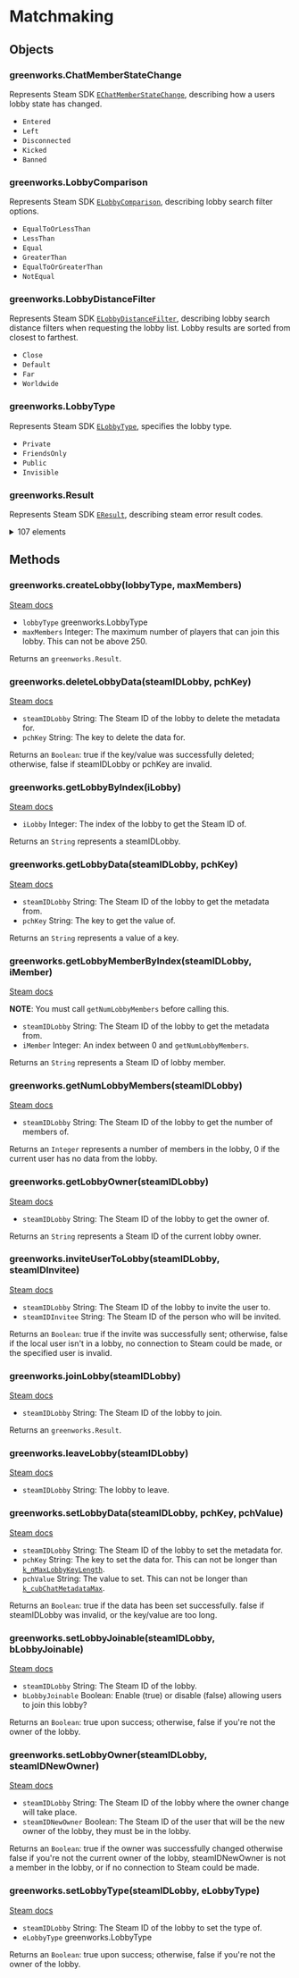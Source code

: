 # Matchmaking

## Objects

### greenworks.ChatMemberStateChange

Represents Steam SDK [`EChatMemberStateChange`](https://partner.steamgames.com/doc/api/ISteamMatchmaking#EChatMemberStateChange), describing how a users lobby state has changed.

* `Entered`
* `Left`
* `Disconnected`
* `Kicked`
* `Banned`

### greenworks.LobbyComparison

Represents Steam SDK [`ELobbyComparison`](https://partner.steamgames.com/doc/api/ISteamMatchmaking#ELobbyComparison), describing lobby search filter options.

* `EqualToOrLessThan`
* `LessThan`
* `Equal`
* `GreaterThan`
* `EqualToOrGreaterThan`
* `NotEqual`

### greenworks.LobbyDistanceFilter

Represents Steam SDK [`ELobbyDistanceFilter`](https://partner.steamgames.com/doc/api/ISteamMatchmaking#ELobbyDistanceFilter), describing lobby search distance filters when requesting the lobby list. Lobby results are sorted from closest to farthest.

* `Close`
* `Default`
* `Far`
* `Worldwide`

### greenworks.LobbyType

Represents Steam SDK [`ELobbyType`](https://partner.steamgames.com/doc/api/ISteamMatchmaking#ELobbyType), specifies the lobby type.

* `Private`
* `FriendsOnly`
* `Public`
* `Invisible`


### greenworks.Result

Represents Steam SDK [`EResult`](https://partner.steamgames.com/doc/api/steam_api#EResult), describing steam error result codes.

<details>

<summary>107 elements</summary>

* `OK`
* `Fail`
* `NoConnection`
* `InvalidPassword`
* `LoggedInElsewhere`
* `InvalidProtocolVer`
* `InvalidParam`
* `FileNotFound`
* `Busy`
* `InvalidState`
* `InvalidName`
* `InvalidEmail`
* `DuplicateName`
* `AccessDenied`
* `Timeout`
* `Banned`
* `AccountNotFound`
* `InvalidSteamID`
* `ServiceUnavailable`
* `NotLoggedOn`
* `Pending`
* `EncryptionFailure`
* `InsufficientPrivilege`
* `LimitExceeded`
* `Revoked`
* `Expired`
* `AlreadyRedeemed`
* `DuplicateRequest`
* `AlreadyOwned`
* `IPNotFound`
* `PersistFailed`
* `LockingFailed`
* `LogonSessionReplaced`
* `ConnectFailed`
* `HandshakeFailed`
* `IOFailure`
* `RemoteDisconnect`
* `ShoppingCartNotFound`
* `Blocked`
* `Ignored`
* `NoMatch`
* `AccountDisabled`
* `ServiceReadOnly`
* `AccountNotFeatured`
* `AdministratorOK`
* `ContentVersion`
* `TryAnotherCM`
* `PasswordRequiredToKickSession`
* `AlreadyLoggedInElsewhere`
* `Suspended`
* `Cancelled`
* `DataCorruption`
* `DiskFull`
* `RemoteCallFailed`
* `PasswordUnset`
* `ExternalAccountUnlinked`
* `PSNTicketInvalid`
* `ExternalAccountAlreadyLinked`
* `RemoteFileConflict`
* `IllegalPassword`
* `SameAsPreviousValue`
* `AccountLogonDenied`
* `CannotUseOldPassword`
* `InvalidLoginAuthCode`
* `AccountLogonDeniedNoMail`
* `HardwareNotCapableOfIPT`
* `IPTInitError`
* `ParentalControlRestricted`
* `FacebookQueryError`
* `ExpiredLoginAuthCode`
* `IPLoginRestrictionFailed`
* `AccountLockedDown`
* `AccountLogonDeniedVerifiedEmailRequired`
* `NoMatchingURL`
* `BadResponse`
* `RequirePasswordReEntry`
* `ValueOutOfRange`
* `UnexpectedError`
* `Disabled`
* `InvalidCEGSubmission`
* `RestrictedDevice`
* `RegionLocked`
* `RateLimitExceeded`
* `AccountLoginDeniedNeedTwoFactor`
* `ItemDeleted`
* `AccountLoginDeniedThrottle`
* `TwoFactorCodeMismatch`
* `TwoFactorActivationCodeMismatch`
* `AccountAssociatedToMultiplePartners`
* `NotModified`
* `NoMobileDevice`
* `TimeNotSynced`
* `SmsCodeFailed`
* `AccountLimitExceeded`
* `AccountActivityLimitExceeded`
* `PhoneActivityLimitExceeded`
* `RefundToWallet`
* `EmailSendFailure`
* `NotSettled`
* `NeedCaptcha`
* `GSLTDenied`
* `GSOwnerDenied`
* `InvalidItemType`
* `IPBanned`
* `GSLTExpired`
* `InsufficientFunds`
* `TooManyPending`

</details>

## Methods

### greenworks.createLobby(lobbyType, maxMembers)

[Steam docs](https://partner.steamgames.com/doc/api/ISteamMatchmaking#CreateLobby)

* `lobbyType` greenworks.LobbyType
* `maxMembers` Integer: The maximum number of players that can join this lobby. This can not be above 250.

Returns an `greenworks.Result`.

### greenworks.deleteLobbyData(steamIDLobby, pchKey)

[Steam docs](https://partner.steamgames.com/doc/api/ISteamMatchmaking#DeleteLobbyData)

* `steamIDLobby` String: The Steam ID of the lobby to delete the metadata for.
* `pchKey` String: The key to delete the data for.

Returns an `Boolean`: true if the key/value was successfully deleted; otherwise, false if steamIDLobby or pchKey are invalid.

### greenworks.getLobbyByIndex(iLobby)

[Steam docs](https://partner.steamgames.com/doc/api/ISteamMatchmaking#GetLobbyByIndex)

* `iLobby` Integer: The index of the lobby to get the Steam ID of.

Returns an `String` represents a steamIDLobby.

### greenworks.getLobbyData(steamIDLobby, pchKey)

[Steam docs](https://partner.steamgames.com/doc/api/ISteamMatchmaking#GetLobbyData)

* `steamIDLobby` String: The Steam ID of the lobby to get the metadata from.
* `pchKey` String: The key to get the value of.

Returns an `String` represents a value of a key.

### greenworks.getLobbyMemberByIndex(steamIDLobby, iMember)

[Steam docs](https://partner.steamgames.com/doc/api/ISteamMatchmaking#GetLobbyMemberByIndex)

**NOTE**: You must call `getNumLobbyMembers` before calling this.

* `steamIDLobby` String: The Steam ID of the lobby to get the metadata from.
* `iMember` Integer: An index between 0 and `getNumLobbyMembers`.

Returns an `String` represents a Steam ID of lobby member.

### greenworks.getNumLobbyMembers(steamIDLobby)

[Steam docs](https://partner.steamgames.com/doc/api/ISteamMatchmaking#GetNumLobbyMembers)

* `steamIDLobby` String: The Steam ID of the lobby to get the number of members of.

Returns an `Integer` represents a number of members in the lobby, 0 if the current user has no data from the lobby.

### greenworks.getLobbyOwner(steamIDLobby)

[Steam docs](https://partner.steamgames.com/doc/api/ISteamMatchmaking#GetLobbyOwner)

* `steamIDLobby` String: The Steam ID of the lobby to get the owner of.

Returns an `String` represents a Steam ID of the current lobby owner.

### greenworks.inviteUserToLobby(steamIDLobby, steamIDInvitee)

[Steam docs](https://partner.steamgames.com/doc/api/ISteamMatchmaking#InviteUserToLobby)

* `steamIDLobby` String: The Steam ID of the lobby to invite the user to.
* `steamIDInvitee` String: The Steam ID of the person who will be invited.

Returns an `Boolean`: true if the invite was successfully sent; otherwise, false if the local user isn't in a lobby, no connection to Steam could be made, or the specified user is invalid.

### greenworks.joinLobby(steamIDLobby)

[Steam docs](https://partner.steamgames.com/doc/api/ISteamMatchmaking#JoinLobby)

* `steamIDLobby` String: The Steam ID of the lobby to join.

Returns an `greenworks.Result`.

### greenworks.leaveLobby(steamIDLobby)

[Steam docs](https://partner.steamgames.com/doc/api/ISteamMatchmaking#LeaveLobby)

* `steamIDLobby` String: The lobby to leave.

### greenworks.setLobbyData(steamIDLobby, pchKey, pchValue)

[Steam docs](https://partner.steamgames.com/doc/api/ISteamMatchmaking#SetLobbyData)

* `steamIDLobby` String: The Steam ID of the lobby to set the metadata for.
* `pchKey` String: The key to set the data for. This can not be longer than [`k_nMaxLobbyKeyLength`](https://partner.steamgames.com/doc/api/ISteamMatchmaking#k_nMaxLobbyKeyLength).
* `pchValue` String: The value to set. This can not be longer than [`k_cubChatMetadataMax`](https://partner.steamgames.com/doc/api/ISteamFriends#k_cubChatMetadataMax).

Returns an `Boolean`: true if the data has been set successfully. false if steamIDLobby was invalid, or the key/value are too long.

### greenworks.setLobbyJoinable(steamIDLobby, bLobbyJoinable)

[Steam docs](https://partner.steamgames.com/doc/api/ISteamMatchmaking#SetLobbyJoinable)

* `steamIDLobby` String: The Steam ID of the lobby.
* `bLobbyJoinable` Boolean: Enable (true) or disable (false) allowing users to join this lobby?

Returns an `Boolean`: true upon success; otherwise, false if you're not the owner of the lobby.

### greenworks.setLobbyOwner(steamIDLobby, steamIDNewOwner)

[Steam docs](https://partner.steamgames.com/doc/api/ISteamMatchmaking#SetLobbyOwner)

* `steamIDLobby` String: The Steam ID of the lobby where the owner change will take place.
* `steamIDNewOwner` Boolean: The Steam ID of the user that will be the new owner of the lobby, they must be in the lobby.

Returns an `Boolean`: true if the owner was successfully changed otherwise false if you're not the current owner of the lobby, steamIDNewOwner is not a member in the lobby, or if no connection to Steam could be made.

### greenworks.setLobbyType(steamIDLobby, eLobbyType)

[Steam docs](https://partner.steamgames.com/doc/api/ISteamMatchmaking#SetLobbyType)

* `steamIDLobby` String: The Steam ID of the lobby to set the type of.
* `eLobbyType` greenworks.LobbyType

Returns an `Boolean`: true upon success; otherwise, false if you're not the owner of the lobby.
